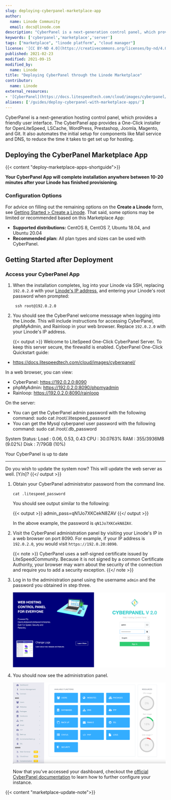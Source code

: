 ```yaml
---
slug: deploying-cyberpanel-marketplace-app
author:
  name: Linode Community
  email: docs@linode.com
description: "CyberPanel is a next-generation control panel, which provides a friendly user interface. Learn how to deploy CyberPanel on Linode using Marketplace Apps."
keywords: ['cyberpanel','marketplace','server']
tags: ["marketplace", "linode platform", "cloud manager"]
license: '[CC BY-ND 4.0](https://creativecommons.org/licenses/by-nd/4.0)'
published: 2021-02-23
modified: 2021-09-15
modified_by:
  name: Linode
title: "Deploying CyberPanel through the Linode Marketplace"
contributor:
  name: Linode
external_resources:
- '[CyberPanel](https://docs.litespeedtech.com/cloud/images/cyberpanel/)'
aliases: ['/guides/deploy-cyberpanel-with-marketplace-apps/']
---
```


CyberPanel is a next-generation hosting control panel, which provides a friendly user interface. The CyberPanel app provides a One-Click installer for OpenLiteSpeed, LSCache, WordPress, Prestashop, Joomla, Magento, and Git. It also automates the initial setup for components like Mail service and DNS, to reduce the time it takes to get set up for hosting.

## Deploying the CyberPanel Marketplace App

{{< content "deploy-marketplace-apps-shortguide">}}

**Your CyberPanel App will complete installation anywhere between 10-20 minutes after your Linode has finished provisioning**.

### Configuration Options

For advice on filling out the remaining options on the **Create a Linode** form, see [Getting Started > Create a Linode](/docs/guides/getting-started/#create-a-linode). That said, some options may be limited or recommended based on this Marketplace App:

- **Supported distributions:** CentOS 8, CentOS 7, Ubuntu 18.04, and Ubuntu 20.04
- **Recommended plan:** All plan types and sizes can be used with CyberPanel.

## Getting Started after Deployment

### Access your CyberPanel App
1.  When the installation completes, log into your Linode via SSH, replacing `192.0.2.0` with your [Linode's IP address](/docs/quick-answers/linode-platform/find-your-linodes-ip-address/), and entering your Linode's root password when prompted:

         ssh root@192.0.2.0

1.  You should see the CyberPanel welcome messsage when logging into the Linode. This will include instructions for accessing CyberPanel, phpMyAdmin, and Rainloop in your web browser. Replace `192.0.2.0` with your Linode's IP address.

    {{< output >}}
Welcome to LiteSpeed One-Click CyberPanel Server.
To keep this server secure, the firewalld is enabled.
CyberPanel One-Click Quickstart guide:
* https://docs.litespeedtech.com/cloud/images/cyberpanel/

In a web browser, you can view:
* CyberPanel: https://192.0.2.0:8090
* phpMyAdmin: https://192.0.2.0:8090/phpmyadmin
* Rainloop:   https://192.0.2.0:8090/rainloop

On the server:
* You can get the CyberPanel admin password with the following command:
sudo cat /root/.litespeed_password
* You can get the Mysql cyberpanel user password with the following command:
sudo cat /root/.db_password

System Status:
Load : 0.06, 0.53, 0.43
CPU  : 30.0763%
RAM  : 355/3936MB (9.02%)
Disk : 7/79GB (10%)

Your CyberPanel is up to date
********************************************************************************

Do you wish to update the system now? This will update the web server as well. [Y/n]?
{{</ output >}}

1.  Obtain your CyberPanel administrator password from the command line.

        cat .litespeed_password

     You should see output similar to the following:

    {{< output >}}
admin_pass=qN1Jo7XKCekN8ZAV
{{</ output >}}

    In the above example, the password is `qN1Jo7XKCekN8ZAV`.

1.  Visit the CyberPanel administration panel by visiting your Linode's IP in a web browser on port 8090. For example, if your IP address is `192.0.2.0`, you would visit `https://192.0.20:8090`.

    {{< note >}}
CyberPanel uses a self-signed certificate issued by LiteSpeedCommunity. Because it is not signed by a common Certificate Authority, your browser may warn about the security of the connection and require you to add a security exception.
{{</ note >}}

1.  Log in to the administration panel using the username `admin` and the password you obtained in step three.

    ![Log into your CyberPanel](log-into-cyberpanel.png)

1.  You should now see the administration panel.

    ![CyberPanel Dashboard](cyberpanel-dashboard.png)

     Now that you've accessed your dashboard, checkout the [official CyberPanel documentation](https://docs.litespeedtech.com/cloud/images/cyberpanel/) to learn how to further configure your instance.

{{< content "marketplace-update-note">}}